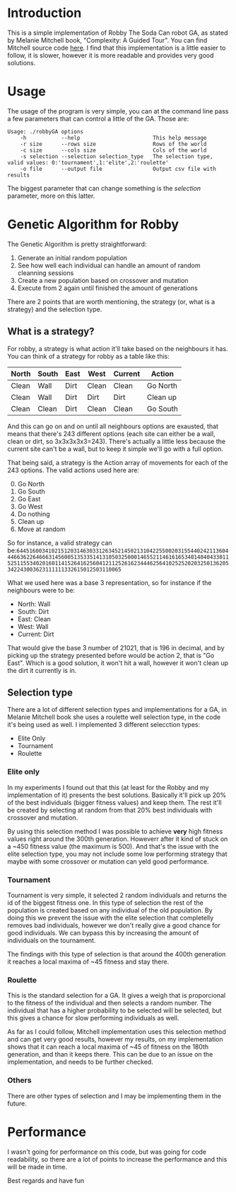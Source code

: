 # Introduction
This is a simple implementation of Robby The Soda Can robot GA, as stated by Melanie Mitchell book, "Complexity: A Guided Tour".
You can find Mitchell source code [here](http://web.cecs.pdx.edu/~mm/RobbyTheRobot/). I find that this implementation is a little
easier to follow, it is slower, however it is more readable and provides very good solutions.

# Usage
The usage of the program is very simple, you can at the command line pass a few parameters that can control a little of the GA.
Those are:

    Usage: ./robbyGA options
        -h           --help                       This help message
        -r size      --rows size                  Rows of the world
        -c size      --cols size                  Cols of the world
        -s selection --selection selection_type   The selection type, valid values: 0:'tournament',1:'elite',2:'roulette'
        -o file      --output file                Output csv file with results

The biggest parameter that can change something is the *selection* parameter, more on this latter.

# Genetic Algorithm for Robby
The Genetic Algorithm is pretty straightforward:

1. Generate an initial random population
2. See how well each individual can handle an amount of random cleanning sessions
3. Create a new population based on crossover and mutation
4. Execute from 2 again until finished the amount of generations

There are 2 points that are worth mentioning, the strategy (or, what is a strategy) and the selection type.

## What is a strategy?
For robby, a strategy is what action it'll take based on the neighbours it has. You can think of a strategy for robby as a table
like this:

| North | South | East | West | Current | Action |
| ----- | ----- | ---- | ---- | ------- | ------ |
| Clean | Wall  | Dirt | Clean| Clean   |Go North|
| Clean | Wall  | Dirt | Dirt | Dirt    |Clean up|
| Clean | Clean | Dirt | Clean| Clean   |Go South|

And this can go on and on until all neighbours options are exausted, that means that there's 243 different options (each site
can either be a wall, clean or dirt, so 3x3x3x3x3=243). There's actually a little less because the current site can't be a 
wall, but to keep it simple we'll go with a full option.

That being said, a strategy is the Action array of movements for each of the 243 options. The valid actions used here are:

0. Go North
1. Go South
2. Go East
3. Go West
4. Do nothing
5. Clean up
6. Move at random

So for instance, a valid strategy can be:<code>644516003410215120314630331263452145021310422550020315544024211360444663622646663145600513533514131050325000146552114616165340140404330115251155340201601141526416256041211252616234446256410252520203250136205342243003623111111332615012503110065</code>

What we used here was a base 3 representation, so for instance if the neighbours were to be:

* North: Wall
* South: Dirt
* East: Clean
* West: Wall
* Current: Dirt

That would give the base 3 number of 21021, that is 196 in decimal, and by picking up the strategy presented before would be action 2, that is "Go East".
Which is a good solution, it won't hit a wall, however it won't clean up the dirt it currently is in.

## Selection type
There are a lot of different selection types and implementations for a GA, in Melanie Mitchell book she uses a roulette well
selection type, in the code it's being used as well. I implemented 3 different selecction types:

* Elite Only
* Tournament
* Roulette

### Elite only
In my experiments I found out that this (at least for the Robby and my implementation of it) presents the best solutions. Basically
it'll pick up 20% of the best individuals (bigger fitness values) and keep them. The rest it'll be created by selecting at random
from that 20% best individuals with crossover and mutation.

By using this selection method I was possible to achieve **very** high fitness values right around the 300th generation. Howeverr
after it kind of stuck on a ~450 fitness value (the maximum is 500). And that's the issue with the elite selection type, you
may not include some low performing strategy that maybe with some crossover or mutation can yeld good performance.

### Tournament
Tournament is very simple, it selected 2 random individuals and returns the id of the biggest fitness one. In this type of
selection the rest of the population is created based on any individual of the old population. By doing this we prevent the issue
with the elite selection that completelly removes bad individuals, however we don't really give a good chance for good individuals.
We can bypass this by increasing the amount of individuals on the tournament.

The findings with this type of selection is that around the 400th generation it reaches a local maxima of ~45 fitness and stay there.

### Roulette
This is the standard selection for a GA. It gives a weigh that is proporcional to the fitness of the individual and then
selects a random number. The individual that has a higher probability to be selected will be selected, but this gives a chance
for slow performing individuals as well.

As far as I could follow, Mitchell implementation uses this selection method and can get very good results, however my results, on
my implementation shows that it can reach a local maxima of ~45 of fitness on the 180th generation, and than it keeps there.
This can be due to an issue on the implementation, and needs to be further checked.

### Others
There are other types of selection and I may be implementing them in the future.

# Performance
I wasn't going for performance on this code, but was going for code readability, so there are a lot of points to increase the performance
and this will be made in time.

Best regards and have fun

